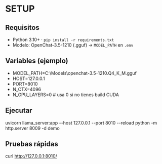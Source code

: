 # SETUP
## Requisitos
- Python 3.10+ · `pip install -r requirements.txt`
- Modelo: OpenChat-3.5-1210 (.gguf) → `MODEL_PATH` en `.env`

## Variables (ejemplo)
- MODEL_PATH=C:\Models\openchat-3.5-1210.Q4_K_M.gguf
- HOST=127.0.0.1
- PORT=8010
- N_CTX=4096
- N_GPU_LAYERS=0  # usa 0 si no tienes build CUDA

## Ejecutar
uvicorn llama_server:app --host 127.0.0.1 --port 8010 --reload
python -m http.server 8009 -d demo

## Pruebas rápidas
curl http://127.0.0.1:8010/

